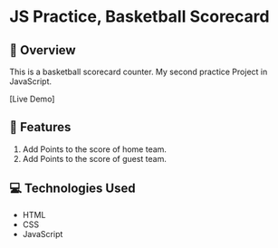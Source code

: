 # JS Practice, Basketball Scorecard


## 🎯 Overview

This is a basketball scorecard counter. My second practice Project in JavaScript.

[Live Demo]

## 🚀 Features

1. Add Points to the score of home team.
2. Add Points to the score of guest team.

## 💻 Technologies Used

- HTML
- CSS
- JavaScript